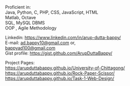 Proficient in: <br>
Java, Python, C, PHP, CSS, JavaScript, HTML <br>
Matlab, Octave<br>
SQL, MySQL DBMS<br>
OOP , Agile Methodology<br>

Linkedin: https://www.linkedin.com/in/arup-dutta-bappy/<br>
E-mail: ad.bappy10@gmail.com or,<br>
        bappyad100@gmail.com<br>
Gist profile: https://gist.github.com/ArupDuttaBappy/ <br>

Project Pages:<br>
https://arupduttabappy.github.io/University-of-Chittagong/ <br>
https://arupduttabappy.github.io/Rock-Paper-Scissor/ <br>
https://arupduttabappy.github.io/Task-1-Web-Design/
